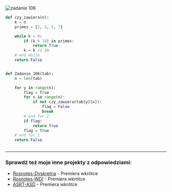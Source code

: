 <picture>
  <source srcset="../../srt/zbior_zadan/106.png" media="(prefers-color-scheme: light)">
  <source srcset="../../srt/zbior_zadan/black_106.png" media="(prefers-color-scheme: dark)">
  <img src="../../srt/zbior_zadan/black_106.png" alt="zadanie 106">
</picture>

```python
def czy_zawiera(n):
    k = n
    primes = {2, 3, 5, 7}

    while k > 0:
        if (k % 10) in primes:
            return True
        k = k // 10
    # end while
    return False


def Zadanie_106(tab):
    n = len(tab)

    for y in range(n):
        flag = True
        for x in range(n):
            if not czy_zawiera(tab[y][x]):
                flag = False
                break
        # end for 2
        if flag:
            return True
        flag = True
    # end for 1
    return False



```

---
### Sprawdź też moje inne projekty z odpowiedziami:
- [Rosnotes-Dyskretna](https://github.com/kamilGie/Rosnotes-Dyskretna) - Premiera wkrótce
- [Rosnotes-WDI](https://github.com/kamilGie/Rosnotes-WDI) - Premiera wkrótce
- [ASRT-ASD](https://github.com/kamilGie/Rosnotes-Dyskretna) - Premiera wkrótce
